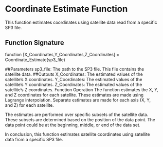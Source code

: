
# Coordinate Estimate Function

This function estimates coordinates using satellite data read from a specific SP3 file.

## Function Signature

function [X_Coordinates,Y_Coordinates,Z_Coordinates] = Coordinate_Estimate(sp3_file)

##Parameters
sp3_file: The path to the SP3 file. This file contains the satellite data.
##Outputs
X_Coordinates: The estimated values of the satellite’s X coordinates.
Y_Coordinates: The estimated values of the satellite’s Y coordinates.
Z_Coordinates: The estimated values of the satellite’s Z coordinates.
Function Operation
The function estimates the X, Y, and Z coordinates for each satellite. These estimates are made using Lagrange interpolation. Separate estimates are made for each axis (X, Y, and Z) for each satellite.

The estimates are performed over specific subsets of the satellite data. These subsets are determined based on the position of the data point. The data point could be at the beginning, middle, or end of the data set.

In conclusion, this function estimates satellite coordinates using satellite data from a specific SP3 file.
